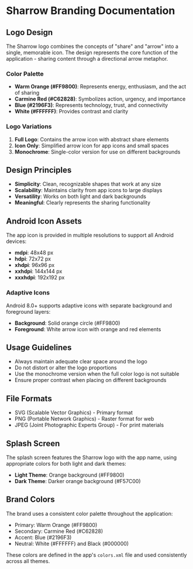 # Sharrow Branding Documentation

## Logo Design

The Sharrow logo combines the concepts of "share" and "arrow" into a single, memorable icon. The design represents the core function of the application - sharing content through a directional arrow metaphor.

### Color Palette

- **Warm Orange (#FF9800)**: Represents energy, enthusiasm, and the act of sharing
- **Carmine Red (#C62828)**: Symbolizes action, urgency, and importance
- **Blue (#2196F3)**: Represents technology, trust, and connectivity
- **White (#FFFFFF)**: Provides contrast and clarity

### Logo Variations

1. **Full Logo**: Contains the arrow icon with abstract share elements
2. **Icon Only**: Simplified arrow icon for app icons and small spaces
3. **Monochrome**: Single-color version for use on different backgrounds

## Design Principles

- **Simplicity**: Clean, recognizable shapes that work at any size
- **Scalability**: Maintains clarity from app icons to large displays
- **Versatility**: Works on both light and dark backgrounds
- **Meaningful**: Clearly represents the sharing functionality

## Android Icon Assets

The app icon is provided in multiple resolutions to support all Android devices:

- **mdpi**: 48x48 px
- **hdpi**: 72x72 px
- **xhdpi**: 96x96 px
- **xxhdpi**: 144x144 px
- **xxxhdpi**: 192x192 px

### Adaptive Icons

Android 8.0+ supports adaptive icons with separate background and foreground layers:

- **Background**: Solid orange circle (#FF9800)
- **Foreground**: White arrow icon with orange and red elements

## Usage Guidelines

- Always maintain adequate clear space around the logo
- Do not distort or alter the logo proportions
- Use the monochrome version when the full color logo is not suitable
- Ensure proper contrast when placing on different backgrounds

## File Formats

- SVG (Scalable Vector Graphics) - Primary format
- PNG (Portable Network Graphics) - Raster format for web
- JPEG (Joint Photographic Experts Group) - For print materials

## Splash Screen

The splash screen features the Sharrow logo with the app name, using appropriate colors for both light and dark themes:

- **Light Theme**: Orange background (#FF9800)
- **Dark Theme**: Darker orange background (#F57C00)

## Brand Colors

The brand uses a consistent color palette throughout the application:

- Primary: Warm Orange (#FF9800)
- Secondary: Carmine Red (#C62828)
- Accent: Blue (#2196F3)
- Neutral: White (#FFFFFF) and Black (#000000)

These colors are defined in the app's `colors.xml` file and used consistently across all themes.